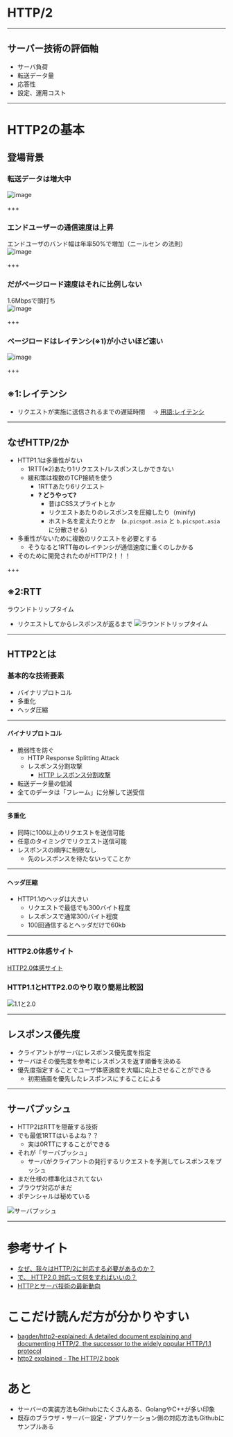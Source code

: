 # HTTP/2

---

## サーバー技術の評価軸
- サーバ負荷
- 転送データ量
- 応答性
- 設定、運用コスト

---

# HTTP2の基本
## 登場背景
### 転送データは増大中
![image](assets/images/chart.png)

+++
### エンドユーザーの通信速度は上昇
エンドユーザのバンド幅は年率50%で増加（ニールセン の法則）<br>
![image](assets/images/nielsen-law-internet-speed-trend-curve.png)

+++
### だがページロード速度はそれに比例しない
1.6Mbpsで頭打ち<br>
![image](assets/images/latency-per-bandwidth.png)

+++
### ページロードはレイテンシ(※1)が小さいほど速い
![image](assets/images/loadtime-latency.png)

+++
## ※1:レイテンシ
- リクエストが実施に送信されるまでの遅延時間　
-> [用語:レイテンシ](http://www.idcf.jp/words/latency.html)

---

## なぜHTTP/2か
- HTTP1.1は多重性がない
	- 1RTT(※2)あたり1リクエスト/レスポンスしかできない
	- 緩和策は複数のTCP接続を使う
		- 1RTTあたり6リクエスト
		- **? どうやって?**
			- 昔はCSSスプライトとか
			- リクエストあたりのレスポンスを圧縮したり（minify)
			- ホスト名を変えたりとか　(`a.picspot.asia` と `b.picspot.asia` に分散させる)
- 多重性がないために複数のリクエストを必要とする
	- そうなると1RTT毎のレイテンシが通信速度に重くのしかかる
- そのために開発されたのがHTTP/2！！！

+++
## ※2:RTT
ラウンドトリップタイム
- リクエストしてからレスポンスが返るまで
![ラウンドトリップタイム](http://pds.exblog.jp/pds/1/201108/29/63/e0091163_22465544.jpg)

---
## HTTP2とは
### 基本的な技術要素
- バイナリプロトコル
- 多重化
- ヘッダ圧縮

---
#### バイナリプロトコル
- 脆弱性を防ぐ
	- HTTP Response Splitting Attack
	- レスポンス分割攻撃
		- [HTTP レスポンス分割攻撃](http://www.asahi-net.or.jp/~wv7y-kmr/memo/php_security.html#HTTPResponseSplitting)
- 転送データ量の低減
- 全てのデータは「フレーム」に分解して送受信

---
#### 多重化
- 同時に100以上のリクエストを送信可能
- 任意のタイミングでリクエスト送信可能
- レスポンスの順序に制限なし
	- 先のレスポンスを待たないってことか

---
#### ヘッダ圧縮
- HTTP1.1のヘッダは大きい
	- リクエストで最低でも300バイト程度
	- レスポンスで通常300バイト程度
	- 100回通信するとヘッダだけで60kb

---
### HTTP2.0体感サイト
[HTTP2.0体感サイト](https://www.symfony.fi/entry/compare-resource-loading-between-http-2-and-http-1-1)

### HTTP1.1とHTTP2.0のやり取り簡易比較図
![1.1と2.0](https://qiita-image-store.s3.amazonaws.com/0/62386/6217ebd8-9dea-7640-24d2-115b2cafdaec.png)

---
## レスポンス優先度
- クライアントがサーバにレスポンス優先度を指定
- サーバはその優先度を参考にレスポンスを返す順番を決める
- 優先度指定することでユーザ体感速度を大幅に向上させることができる
	- 初期描画を優先したレスポンスにすることによる

---
## サーバプッシュ
- HTTP2はRTTを隠蔽する技術
- でも最低1RTTはいるよね？？
	- 実は0RTTにすることができる
- それが「サーバプッシュ」
	- サーバがクライアントの発行するリクエストを予測してレスポンスをプッシュ
- まだ仕様の標準化はされてない
- ブラウザ対応がまだ
- ポテンシャルは秘めている

![サーバプッシュ](http://i.yimg.jp/images/tecblog/2014-1H/http2/http2_server_push.png)

---
# 参考サイト
- [なぜ、我々はHTTP/2に対応する必要があるのか？](http://www.seojapan.com/blog/everyone-moving-http2)
- [で、 HTTP2.0 対応って何をすればいいの？](http://dskst9.hatenablog.com/entry/2016/01/30/235019)
- [HTTPとサーバ技術の最新動向](https://www.slideshare.net/kazuho/http-58452175)

# ここだけ読んだ方が分かりやすい
- [bagder/http2-explained: A detailed document explaining and documenting HTTP/2, the successor to the widely popular HTTP/1.1 protocol](https://github.com/bagder/http2-explained)
- [http2 explained - The HTTP/2 book](https://daniel.haxx.se/http2/)

# あと
- サーバーの実装方法もGithubにたくさんある、GolangやC++が多い印象
- 既存のブラウザ・サーバー設定・アプリケーション側の対応方法もGithubにサンプルある

